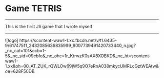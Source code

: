 # Game TETRIS
<hr>
This is the first JS game that I wrote myself
<hr>
![logo]
https://scontent-waw1-1.xx.fbcdn.net/v/t1.6435-9/61747511_2432085636835999_8007739491420733440_n.jpg?_nc_cat=101&ccb=1-5&_nc_sid=09cbfe&_nc_ohc=1r_KtrwzK0sAX8XOBKD&_nc_ht=scontent-waw1-1.xx&oh=00_AT_ZUK_rQWLOw69jW5q9O7eRnA038mkycUMRLcGztWEAtw&oe=628F50DB
